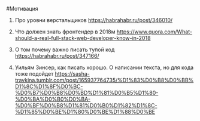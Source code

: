 #Мотивация

1. Про уровни верстальщиков
https://habrahabr.ru/post/346010/

2. Что должен знать фронтендер в 2018м
https://www.quora.com/What-should-a-real-full-stack-web-developer-know-in-2018

3. О том почему важно писать тупой код
https://habrahabr.ru/post/347166/

4. Уильям Зинсер, как писать хорошо. О написании текста, но для кода тоже подойдет 
https://sasha-travkina.tumblr.com/post/165937764735/%D1%83%D0%B8%D0%BB%D1%8C%D1%8F%D0%BC-%D0%B7%D0%B8%D0%BD%D1%81%D0%B5%D1%80-%D0%BA%D0%B0%D0%BA-%D0%BF%D0%B8%D1%81%D0%B0%D1%82%D1%8C-%D1%85%D0%BE%D1%80%D0%BE%D1%88%D0%BE